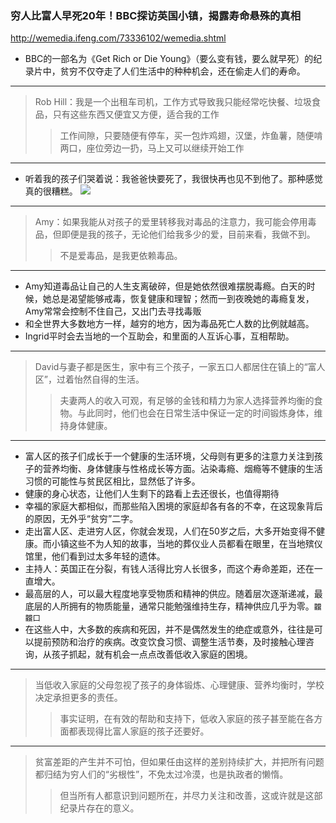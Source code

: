 ### 穷人比富人早死20年！BBC探访英国小镇，揭露寿命悬殊的真相
http://wemedia.ifeng.com/73336102/wemedia.shtml
- BBC的一部名为《Get Rich or Die Young》（要么变有钱，要么就早死）的纪录片中，贫穷不仅夺走了人们生活中的种种机会，还在偷走人们的寿命。
---
>Rob Hill：我是一个出租车司机，工作方式导致我只能经常吃快餐、垃圾食品，只有这些东西又便宜又方便，适合我的工作
>>工作间隙，只要随便有停车，买一包炸鸡翅，汉堡，炸鱼薯，随便啃两口，座位旁边一扔，马上又可以继续开始工作
---
- 听着我的孩子们哭着说：我爸爸快要死了，我很快再也见不到他了。那种感觉真的很糟糕。
![](http://p0.ifengimg.com/pmop/2018/0812/DCF3C98498D7E2A50C482D999C3C5C7970FEAF5E_size791_w560_h314.gif)
---
>Amy：如果我能从对孩子的爱里转移我对毒品的注意力，我可能会停用毒品，但即便是我的孩子，无论他们给我多少的爱，目前来看，我做不到。
>>不是爱毒品，是我更依赖毒品。
---
- Amy知道毒品让自己的人生支离破碎，但是她依然很难摆脱毒瘾。白天的时候，她总是渴望能够戒毒，恢复健康和理智；然而一到夜晚她的毒瘾复发，Amy常常会控制不住自己，又出门去寻找毒贩
- 和全世界大多数地方一样，越穷的地方，因为毒品死亡人数的比例就越高。
- Ingrid平时会去当地的一个互助会，和里面的人互诉心事，互相帮助。
---
>David与妻子都是医生，家中有三个孩子，一家五口人都居住在镇上的“富人区”，过着怡然自得的生活。
>>夫妻两人的收入可观，有足够的金钱和精力为家人选择营养均衡的食物。与此同时，他们也会在日常生活中保证一定的时间锻炼身体，维持身体健康。
---
- 富人区的孩子们成长于一个健康的生活环境，父母则有更多的注意力关注到孩子的营养均衡、身体健康与性格成长等方面。沾染毒瘾、烟瘾等不健康的生活习惯的可能性与贫民区相比，显然低了许多。
- 健康的身心状态，让他们人生剩下的路看上去还很长，也值得期待
- 幸福的家庭大都相似，而那些陷入困境的家庭却各有各的不幸，在这现象背后的原因，无外乎“贫穷”二字。
- 走出富人区、走进穷人区，你就会发现，人们在50岁之后，大多开始变得不健康。而小镇这些不为人知的故事，当地的葬仪业人员都看在眼里，在当地殡仪馆里，他们看到过太多年轻的遗体。
- 主持人：英国正在分裂，有钱人活得比穷人长很多，而这个寿命差距，还在一直增大。
- 最高层的人，可以最大程度地享受物质和精神的供应。随着层次逐渐递减，最底层的人所拥有的物质能量，通常只能勉强维持生存，精神供应几乎为零。`龖龖囗`
- 在这些人中，大多数的疾病和死因，并不是偶然发生的绝症或意外，往往是可以提前预防和治疗的疾病。改变饮食习惯、调整生活节奏，及时接触心理咨询，从孩子抓起，就有机会一点点改善低收入家庭的困境。
---
>当低收入家庭的父母忽视了孩子的身体锻炼、心理健康、营养均衡时，学校决定承担更多的责任。
>>事实证明，在有效的帮助和支持下，低收入家庭的孩子甚至能在各方面都表现得比富人家庭的孩子还要好。
---
>贫富差距的产生并不可怕，但如果任由这样的差别持续扩大，并把所有问题都归结为穷人们的“劣根性”，不免太过冷漠，也是执政者的懒惰。
>>但当所有人都意识到问题所在，并尽力关注和改善，这或许就是这部纪录片存在的意义。